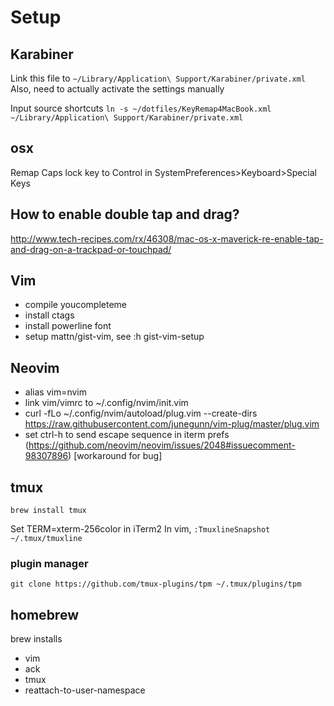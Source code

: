 # Setup

## Karabiner

Link this file to `~/Library/Application\ Support/Karabiner/private.xml`
Also, need to actually activate the settings manually

Input source shortcuts
`ln -s ~/dotfiles/KeyRemap4MacBook.xml ~/Library/Application\ Support/Karabiner/private.xml`

## osx

Remap Caps lock key to Control in SystemPreferences>Keyboard>Special Keys

## How to enable double tap and drag?

http://www.tech-recipes.com/rx/46308/mac-os-x-maverick-re-enable-tap-and-drag-on-a-trackpad-or-touchpad/

## Vim

- compile youcompleteme
- install ctags
- install powerline font
- setup mattn/gist-vim, see :h gist-vim-setup

## Neovim

- alias vim=nvim
- link vim/vimrc to ~/.config/nvim/init.vim
- curl -fLo ~/.config/nvim/autoload/plug.vim --create-dirs https://raw.githubusercontent.com/junegunn/vim-plug/master/plug.vim
- set ctrl-h to send escape sequence in iterm prefs (https://github.com/neovim/neovim/issues/2048#issuecomment-98307896) [workaround for bug]

## tmux

`brew install tmux`

Set TERM=xterm-256color in iTerm2
In vim, `:TmuxlineSnapshot ~/.tmux/tmuxline`

### plugin manager

`git clone https://github.com/tmux-plugins/tpm ~/.tmux/plugins/tpm`

## homebrew

brew installs
- vim
- ack
- tmux
- reattach-to-user-namespace

